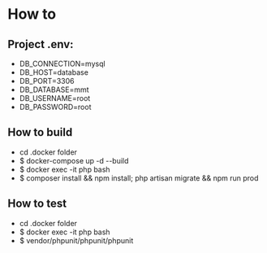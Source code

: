 # How to
## Project .env:
- DB_CONNECTION=mysql
- DB_HOST=database
- DB_PORT=3306
- DB_DATABASE=mmt
- DB_USERNAME=root
- DB_PASSWORD=root
## How to build
- cd .docker folder
- $ docker-compose up -d --build
- $ docker exec -it php bash
- $ composer install && npm install; php artisan migrate && npm run prod
## How to test
- cd .docker folder
- $ docker exec -it php bash
- $ vendor/phpunit/phpunit/phpunit